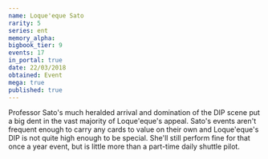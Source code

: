 ```yaml
---
name: Loque'eque Sato
rarity: 5
series: ent
memory_alpha:
bigbook_tier: 9
events: 17
in_portal: true
date: 22/03/2018
obtained: Event
mega: true
published: true
---
```


Professor Sato's much heralded arrival and domination of the DIP scene put a big dent in the vast majority of Loque'eque's appeal. Sato's events aren't frequent enough to carry any cards to value on their own and Loque'eque's DIP is not quite high enough to be special. She'll still perform fine for that once a year event, but is little more than a part-time daily shuttle pilot.
